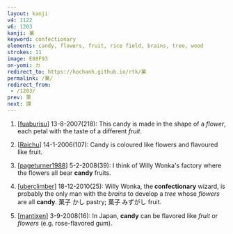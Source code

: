 ```yaml
---
layout: kanji
v4: 1122
v6: 1203
kanji: 菓
keyword: confectionary
elements: candy, flowers, fruit, rice field, brains, tree, wood
strokes: 11
image: E88F93
on-yomi: カ
redirect_to: https://hochanh.github.io/rtk/菓
permalink: /菓/
redirect_from:
 - /1203/
prev: 果
next: 課
---
```


1) [<a href="http://kanji.koohii.com/profile/fuaburisu">fuaburisu</a>] 13-8-2007(218): This candy is made in the shape of a <em>flower</em>, each petal with the taste of a different <em>fruit</em>.

2) [<a href="http://kanji.koohii.com/profile/Raichu">Raichu</a>] 14-1-2006(107): Candy is coloured like flowers and flavoured like fruit.

3) [<a href="http://kanji.koohii.com/profile/pageturner1988">pageturner1988</a>] 5-2-2008(39): I think of Willy Wonka&#039;s factory where the flowers all bear <strong>candy</strong> fruits.

4) [<a href="http://kanji.koohii.com/profile/uberclimber">uberclimber</a>] 18-12-2010(25): Willy Wonka, the<strong> confectionary</strong> wizard, is probably the only man with the <em>brains</em> to develop a <em>tree</em> whose <em>flowers</em> are all <strong>candy</strong>. 菓子 かし pastry; 菓子 みずがし fruit.

5) [<a href="http://kanji.koohii.com/profile/mantixen">mantixen</a>] 3-9-2008(16): In Japan, <strong>candy</strong> can be flavored like <em>fruit</em> or <em>flowers</em> (e.g. rose-flavored gum).


